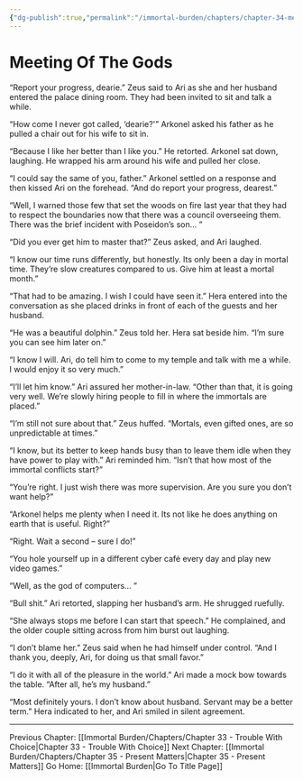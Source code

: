 ```yaml
---
{"dg-publish":true,"permalink":"/immortal-burden/chapters/chapter-34-meeting-of-the-gods/"}
---
```


# Meeting Of The Gods
“Report your progress, dearie.” Zeus said to Ari as she and her husband entered the palace dining room. They had been invited to sit and talk a while.

“How come I never got called, ‘dearie?'” Arkonel asked his father as he pulled a chair out for his wife to sit in.

“Because I like her better than I like you.” He retorted. Arkonel sat down, laughing. He wrapped his arm around his wife and pulled her close.

“I could say the same of you, father.” Arkonel settled on a response and then kissed Ari on the forehead. “And do report your progress, dearest.”

“Well, I warned those few that set the woods on fire last year that they had to respect the boundaries now that there was a council overseeing them. There was the brief incident with Poseidon’s son... ”

“Did you ever get him to master that?” Zeus asked, and Ari laughed.

“I know our time runs differently, but honestly. Its only been a day in mortal time. They’re slow creatures compared to us. Give him at least a mortal month.”

“That had to be amazing. I wish I could have seen it.” Hera entered into the conversation as she placed drinks in front of each of the guests and her husband.

“He was a beautiful dolphin.” Zeus told her. Hera sat beside him. “I’m sure you can see him later on.”

“I know I will. Ari, do tell him to come to my temple and talk with me a while. I would enjoy it so very much.”

“I’ll let him know.” Ari assured her mother-in-law. “Other than that, it is going very well. We’re slowly hiring people to fill in where the immortals are placed.”

“I’m still not sure about that.” Zeus huffed. “Mortals, even gifted ones, are so unpredictable at times.”

“I know, but its better to keep hands busy than to leave them idle when they have power to play with.” Ari reminded him. “Isn’t that how most of the immortal conflicts start?”

“You’re right. I just wish there was more supervision. Are you sure you don’t want help?”

“Arkonel helps me plenty when I need it. Its not like he does anything on earth that is useful. Right?”

“Right. Wait a second – sure I do!”

“You hole yourself up in a different cyber café every day and play new video games.”

“Well, as the god of computers... ”

“Bull shit.” Ari retorted, slapping her husband’s arm. He shrugged ruefully.

“She always stops me before I can start that speech.” He complained, and the older couple sitting across from him burst out laughing.

“I don’t blame her.” Zeus said when he had himself under control. “And I thank you, deeply, Ari, for doing us that small favor.”

“I do it with all of the pleasure in the world.” Ari made a mock bow towards the table. “After all, he’s my husband.”

“Most definitely yours. I don’t know about husband. Servant may be a better term.” Hera indicated to her, and Ari smiled in silent agreement.

---
Previous Chapter: [[Immortal Burden/Chapters/Chapter 33 - Trouble With Choice\|Chapter 33 - Trouble With Choice]]
Next Chapter: [[Immortal Burden/Chapters/Chapter 35 - Present Matters\|Chapter 35 - Present Matters]]
Go Home: [[Immortal Burden\|Go To Title Page]]
  